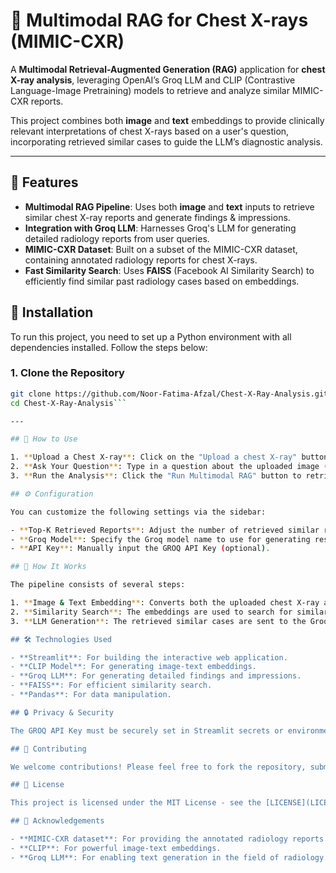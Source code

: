 # 🩻 **Multimodal RAG for Chest X-rays (MIMIC-CXR)**

A **Multimodal Retrieval-Augmented Generation (RAG)** application for **chest X-ray analysis**, leveraging OpenAI’s Groq LLM and CLIP (Contrastive Language-Image Pretraining) models to retrieve and analyze similar MIMIC-CXR reports.

This project combines both **image** and **text** embeddings to provide clinically relevant interpretations of chest X-rays based on a user's question, incorporating retrieved similar cases to guide the LLM’s diagnostic analysis.

---

## 🚀 **Features**

- **Multimodal RAG Pipeline**: Uses both **image** and **text** inputs to retrieve similar chest X-ray reports and generate findings & impressions.
- **Integration with Groq LLM**: Harnesses Groq's LLM for generating detailed radiology reports from user queries.
- **MIMIC-CXR Dataset**: Built on a subset of the MIMIC-CXR dataset, containing annotated radiology reports for chest X-rays.
- **Fast Similarity Search**: Uses **FAISS** (Facebook AI Similarity Search) to efficiently find similar past radiology cases based on embeddings.

## 🔧 **Installation**

To run this project, you need to set up a Python environment with all dependencies installed. Follow the steps below:

### 1. Clone the Repository

```bash
git clone https://github.com/Noor-Fatima-Afzal/Chest-X-Ray-Analysis.git
cd Chest-X-Ray-Analysis```

---

## 📖 How to Use

1. **Upload a Chest X-ray**: Click on the "Upload a chest X-ray" button to upload a chest X-ray in JPEG or PNG format.
2. **Ask Your Question**: Type in a question about the uploaded image (e.g., "What abnormalities do you see in the X-ray?").
3. **Run the Analysis**: Click the "Run Multimodal RAG" button to retrieve similar cases and generate findings & impression using the Groq LLM.

## ⚙️ Configuration

You can customize the following settings via the sidebar:

- **Top-K Retrieved Reports**: Adjust the number of retrieved similar reports.
- **Groq Model**: Specify the Groq model name to use for generating responses.
- **API Key**: Manually input the GROQ API Key (optional).

## 🧠 How It Works

The pipeline consists of several steps:

1. **Image & Text Embedding**: Converts both the uploaded chest X-ray and user query into embeddings using the CLIP model.
2. **Similarity Search**: The embeddings are used to search for similar past cases from the MIMIC-CXR dataset using FAISS.
3. **LLM Generation**: The retrieved similar cases are sent to the Groq LLM, which generates a Findings and Impression for the user's query based on the past cases.

## 🛠️ Technologies Used

- **Streamlit**: For building the interactive web application.
- **CLIP Model**: For generating image-text embeddings.
- **Groq LLM**: For generating detailed findings and impressions.
- **FAISS**: For efficient similarity search.
- **Pandas**: For data manipulation.

## 🔒 Privacy & Security

The GROQ API Key must be securely set in Streamlit secrets or environment variables to ensure proper functionality of the app. Please avoid exposing your API key publicly.

## 📝 Contributing

We welcome contributions! Please feel free to fork the repository, submit issues, and create pull requests.

## 📄 License

This project is licensed under the MIT License - see the [LICENSE](LICENSE) file for details.

## 👥 Acknowledgements

- **MIMIC-CXR dataset**: For providing the annotated radiology reports.
- **CLIP**: For powerful image-text embeddings.
- **Groq LLM**: For enabling text generation in the field of radiology.

